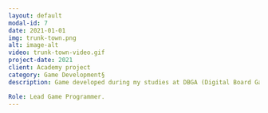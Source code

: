 ```yaml
---
layout: default
modal-id: 7
date: 2021-01-01
img: trunk-town.png
alt: image-alt
video: trunk-town-video.gif
project-date: 2021
client: Academy project
category: Game Development§
description: Game developed during my studies at DBGA (Digital Board Game Academy). It's a casual single-player mobile game in which the Player has to build and expand a village in a wood. In order to build and upgrade the Buildings, the Player has to gain Resources by playing a Memory Game. Each built Building produces a certain amount of Coins over time that needs to be spent in order to play the Memory Game.

Role: Lead Game Programmer.
---
```

